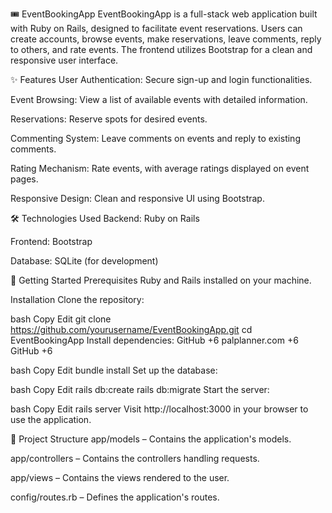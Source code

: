 🎟️ EventBookingApp
EventBookingApp is a full-stack web application built with Ruby on Rails, designed to facilitate event reservations. Users can create accounts, browse events, make reservations, leave comments, reply to others, and rate events. The frontend utilizes Bootstrap for a clean and responsive user interface.

✨ Features
User Authentication: Secure sign-up and login functionalities.

Event Browsing: View a list of available events with detailed information.

Reservations: Reserve spots for desired events.

Commenting System: Leave comments on events and reply to existing comments.

Rating Mechanism: Rate events, with average ratings displayed on event pages.

Responsive Design: Clean and responsive UI using Bootstrap.

🛠️ Technologies Used
Backend: Ruby on Rails

Frontend: Bootstrap

Database: SQLite (for development)

🚀 Getting Started
Prerequisites
Ruby and Rails installed on your machine.

Installation
Clone the repository:

bash
Copy
Edit
git clone https://github.com/yourusername/EventBookingApp.git
cd EventBookingApp
Install dependencies:
GitHub
+6
palplanner.com
+6
GitHub
+6

bash
Copy
Edit
bundle install
Set up the database:

bash
Copy
Edit
rails db:create
rails db:migrate
Start the server:

bash
Copy
Edit
rails server
Visit http://localhost:3000 in your browser to use the application.

📂 Project Structure
app/models – Contains the application's models.

app/controllers – Contains the controllers handling requests.

app/views – Contains the views rendered to the user.

config/routes.rb – Defines the application's routes.

